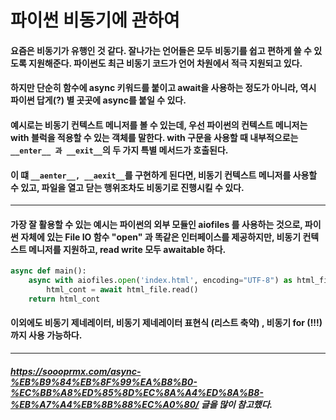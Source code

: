 파이썬 비동기에 관하여
=

#### 요즘은 비동기가 유행인 것 같다. 잘나가는 언어들은 모두 비동기를 쉽고 편하게 쓸 수 있도록 지원해준다. 파이썬도 최근 비동기 코드가 언어 차원에서 적극 지원되고 있다. 

#### 하지만 단순히 함수에 async 키워드를 붙이고 await을 사용하는 정도가 아니라, 역시 파이썬 답게(?) 별 곳곳에 async를 붙일 수 있다.

#### 예시로는 비동기 컨텍스트 메니저를 볼 수 있는데, 우선 파이썬의 컨텍스트 메니저는 with 블럭을 적용할 수 있는 객체를 말한다. with 구문을 사용할 때 내부적으로는 ```__enter__ 과 __exit__```의 두 가지 특별 메서드가 호출된다.

#### 이 떄 ```__aenter__, __aexit__```를 구현하게 된다면, 비동기 컨텍스트 메니저를 사용할 수 있고, 파일을 열고 닫는 행위조차도 비동기로 진행시킬 수 있다.

- - -

#### 가장 잘 활용할 수 있는 예시는 파이썬의 외부 모듈인 aiofiles 를 사용하는 것으로, 파이썬 자체에 있는 File IO 함수 "open" 과 똑같은 인터페이스를 제공하지만, 비동기 컨텍스트 메니저를 지원하고, read write 모두 awaitable 하다.

```Python
async def main():
    async with aiofiles.open('index.html', encoding="UTF-8") as html_file:
        html_cont = await html_file.read()
    return html_cont
```

#### 이외에도 비동기 제네레이터, 비동기 제네레이터 표현식 (리스트 축약) , 비동기 for (!!!) 까지 사용 가능하다.

- - -

##### https://soooprmx.com/async-%EB%B9%84%EB%8F%99%EA%B8%B0-%EC%BB%A8%ED%85%8D%EC%8A%A4%ED%8A%B8-%EB%A7%A4%EB%8B%88%EC%A0%80/ 글을 많이 참고했다.
